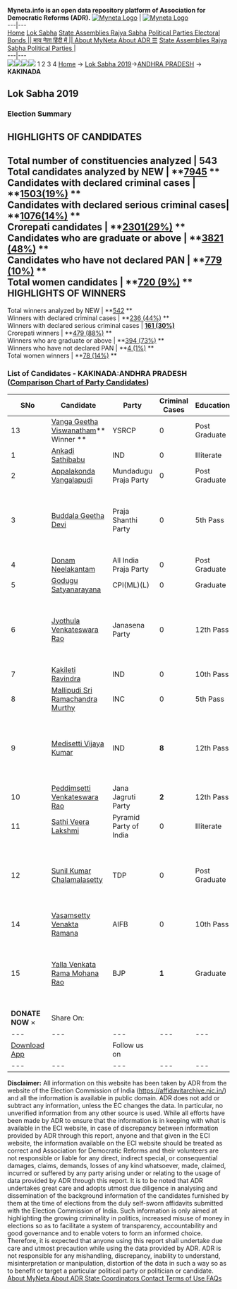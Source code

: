 **Myneta.info is an open data repository platform of Association for Democratic Reforms (ADR).**
[![Myneta Logo](https://www.myneta.info/lib/img/myneta-logo.png)](https://www.myneta.info/) | [![Myneta Logo](https://www.myneta.info/lib/img/adr-logo.png)](https://adrindia.org)  
---|---  
[Home](https://www.myneta.info/) [Lok Sabha](https://www.myneta.info/#ls "Lok Sabha") [ State Assemblies ](https://www.myneta.info/#sa "State Assemblies") [Rajya Sabha](https://www.myneta.info/#rs "Rajya Sabha") [Political Parties ](https://www.myneta.info/party "Political Parties") [ Electoral Bonds ](https://www.myneta.info/electoral_bonds "Electoral Bonds") [ || माय नेता हिंदी में || ](https://translate.google.co.in/translate?prev=hp&hl=en&js=y&u=www.myneta.info&sl=en&tl=hi&history_state0=) [ About MyNeta ](https://adrindia.org/content/about-myneta) [ About ADR ](https://adrindia.org/about-adr/who-we-are) [☰](javascript:void\(0\))
[ State Assemblies ](https://www.myneta.info/#sa "State Assemblies") [ Rajya Sabha ](https://www.myneta.info/#rs "Rajya Sabha") [ Political Parties ](https://www.myneta.info/party "Political Parties")
|   
---|---  
![](https://www.myneta.info/lib/img/banner/banner-1.png)![](https://www.myneta.info/lib/img/banner/banner-2.png)![](https://www.myneta.info/lib/img/banner/banner-3.png)![](https://www.myneta.info/lib/img/banner/banner-4.png)
1  2  3  4 
[Home](https://www.myneta.info/) → [Lok Sabha 2019](https://www.myneta.info/LokSabha2019/)→[ANDHRA PRADESH](https://www.myneta.info/LokSabha2019/index.php?action=show_constituencies&state_id=34) → **KAKINADA**
### 
## Lok Sabha 2019
###  Election Summary 
HIGHLIGHTS OF CANDIDATES  
---  
Total number of constituencies analyzed |  543   
Total candidates analyzed by NEW | **[7945](https://www.myneta.info/LokSabha2019/index.php?action=summary&subAction=candidates_analyzed&sort=candidate#summary) **  
Candidates with declared criminal cases | **[1503(19%)](https://www.myneta.info/LokSabha2019/index.php?action=summary&subAction=crime&sort=candidate#summary) **  
Candidates with declared serious criminal cases| **[1076(14%)](https://www.myneta.info/LokSabha2019/index.php?action=summary&subAction=serious_crime&sort=candidate#summary) **  
Crorepati candidates | **[2301(29%)](https://www.myneta.info/LokSabha2019/index.php?action=summary&subAction=crorepati&sort=candidate#summary) **  
Candidates who are graduate or above | **[3821 (48%)](https://www.myneta.info/LokSabha2019/index.php?action=summary&subAction=education&sort=candidate#summary) **  
Candidates who have not declared PAN | **[779 (10%)](https://www.myneta.info/LokSabha2019/index.php?action=summary&subAction=without_pan&sort=candidate#summary) **  
Total women candidates | **[720 (9%)](https://www.myneta.info/LokSabha2019/index.php?action=summary&subAction=women_candidate&sort=candidate#summary) **  
HIGHLIGHTS OF WINNERS  
---  
Total winners analyzed by NEW | **[542](https://www.myneta.info/LokSabha2019/index.php?action=summary&subAction=winner_analyzed&sort=candidate#summary) **  
Winners with declared criminal cases | **[236 (44%)](https://www.myneta.info/LokSabha2019/index.php?action=summary&subAction=winner_crime&sort=candidate#summary) **  
Winners with declared serious criminal cases | **[161 (30%)](https://www.myneta.info/LokSabha2019/index.php?action=summary&subAction=winner_serious_crime&sort=candidate#summary)**  
Crorepati winners | **[479 (88%)](https://www.myneta.info/LokSabha2019/index.php?action=summary&subAction=winner_crorepati&sort=candidate#summary) **  
Winners who are graduate or above | **[394 (73%)](https://www.myneta.info/LokSabha2019/index.php?action=summary&subAction=winner_education&sort=candidate#summary) **  
Winners who have not declared PAN | **[4 (1%)](https://www.myneta.info/LokSabha2019/index.php?action=summary&subAction=winner_without_pan&sort=candidate#summary) **  
Total women winners | **[78 (14%)](https://www.myneta.info/LokSabha2019/index.php?action=summary&subAction=winner_women&sort=candidate#summary) **  
### List of Candidates - KAKINADA:ANDHRA PRADESH ([Comparison Chart of Party Candidates](https://www.myneta.info/LokSabha2019/comparisonchart.php?constituency_id=437))
SNo | Candidate| Party| Criminal Cases| Education| Age| Total Assets| Liabilities  
---|---|---|---|---|---|---|---  
13  | [Vanga Geetha Viswanatham](https://www.myneta.info/LokSabha2019/candidate.php?candidate_id=5021)** Winner ** | YSRCP | 0 | Post Graduate| 55 | Rs 20,25,28,594 ~ 20 Crore+ | Rs 3,44,16,878 ~ 3 Crore+  
1  | [Ankadi Sathibabu](https://www.myneta.info/LokSabha2019/candidate.php?candidate_id=4689) | IND | 0 | Illiterate| 45 | Rs 50,000 ~ 50 Thou+ | Rs 0 ~   
2  | [Appalakonda Vangalapudi](https://www.myneta.info/LokSabha2019/candidate.php?candidate_id=6213) | Mundadugu Praja Party | 0 | Post Graduate| 28 | Rs 5,14,707 ~ 5 Lacs+ | Rs 5,08,707 ~ 5 Lacs+  
3  | [Buddala Geetha Devi](https://www.myneta.info/LokSabha2019/candidate.php?candidate_id=6211) | Praja Shanthi Party | 0 | 5th Pass| 34 | ![](https://myneta.info/image_v2.php?myneta_folder=LokSabha2019&candidate_id=6211&col=ta) | ![](https://myneta.info/image_v2.php?myneta_folder=LokSabha2019&candidate_id=6211&col=lia)  
4  | [Donam Neelakantam](https://www.myneta.info/LokSabha2019/candidate.php?candidate_id=6209) | All India Praja Party | 0 | Post Graduate| 49 | Rs 14,77,500 ~ 14 Lacs+ | Rs 6,40,000 ~ 6 Lacs+  
5  | [Godugu Satyanarayana](https://www.myneta.info/LokSabha2019/candidate.php?candidate_id=5023) | CPI(ML)(L) | 0 | Graduate| 40 | Rs 28,000 ~ 28 Thou+ | Rs 0 ~   
6  | [Jyothula Venkateswara Rao](https://www.myneta.info/LokSabha2019/candidate.php?candidate_id=6206) | Janasena Party | 0 | 12th Pass| 62 | ![](https://myneta.info/image_v2.php?myneta_folder=LokSabha2019&candidate_id=6206&col=ta) | ![](https://myneta.info/image_v2.php?myneta_folder=LokSabha2019&candidate_id=6206&col=lia)  
7  | [Kakileti Ravindra](https://www.myneta.info/LokSabha2019/candidate.php?candidate_id=6208) | IND | 0 | 10th Pass| 41 | Rs 18,20,000 ~ 18 Lacs+ | Rs 7,50,000 ~ 7 Lacs+  
8  | [Mallipudi Sri Ramachandra Murthy](https://www.myneta.info/LokSabha2019/candidate.php?candidate_id=4690) | INC | 0 | 5th Pass| 66 | Rs 39,95,000 ~ 39 Lacs+ | Rs 5,95,000 ~ 5 Lacs+  
9  | [Medisetti Vijaya Kumar](https://www.myneta.info/LokSabha2019/candidate.php?candidate_id=6212) | IND | **8** | 12th Pass| 53 | ![](https://myneta.info/image_v2.php?myneta_folder=LokSabha2019&candidate_id=6212&col=ta) | ![](https://myneta.info/image_v2.php?myneta_folder=LokSabha2019&candidate_id=6212&col=lia)  
10  | [Peddimsetti Venkateswara Rao](https://www.myneta.info/LokSabha2019/candidate.php?candidate_id=6210) | Jana Jagruti Party | **2** | 12th Pass| 46 | Rs 2,37,42,000 ~ 2 Crore+ | Rs 0 ~   
11  | [Sathi Veera Lakshmi](https://www.myneta.info/LokSabha2019/candidate.php?candidate_id=5025) | Pyramid Party of India | 0 | Illiterate| 38 | Rs 30,000 ~ 30 Thou+ | Rs 0 ~   
12  | [Sunil Kumar Chalamalasetty](https://www.myneta.info/LokSabha2019/candidate.php?candidate_id=5022) | TDP | 0 | Post Graduate| 49 | ![](https://myneta.info/image_v2.php?myneta_folder=LokSabha2019&candidate_id=5022&col=ta) | ![](https://myneta.info/image_v2.php?myneta_folder=LokSabha2019&candidate_id=5022&col=lia)  
14  | [Vasamsetty Venakta Ramana](https://www.myneta.info/LokSabha2019/candidate.php?candidate_id=6214) | AIFB | 0 | 10th Pass| 0 | Rs 48,50,000 ~ 48 Lacs+ | Rs 21,70,000 ~ 21 Lacs+  
15  | [Yalla Venkata Rama Mohana Rao](https://www.myneta.info/LokSabha2019/candidate.php?candidate_id=5024) | BJP | **1** | Graduate| 46 | ![](https://myneta.info/image_v2.php?myneta_folder=LokSabha2019&candidate_id=5024&col=ta) | ![](https://myneta.info/image_v2.php?myneta_folder=LokSabha2019&candidate_id=5024&col=lia)  
|  **DONATE NOW** × |  Share On:  | [](https://api.whatsapp.com/send?text=https%3A%2F%2Fmyneta.info%2Fpunjab2022%2Findex.php%3Faction%3Dshow_constituencies%26state_id%3D19) | [](https://www.facebook.com/sharer/sharer.php?u=https%3A%2F%2Fmyneta.info%2Fpunjab2022%2Findex.php%3Faction%3Dshow_constituencies%26state_id%3D19) | [](https://twitter.com/share?url=https%3A%2F%2Fmyneta.info%2Fpunjab2022%2Findex.php%3Faction%3Dshow_constituencies%26state_id%3D19)  
---|---|---|---|---  
| [ Download App ](https://play.google.com/store/apps/details?id=com.webrosoft.myneta1&pcampaignid=pcampaignidMKT-Other-global-all-co-prtnr-py-PartBadge-Mar2515-1) | [](https://play.google.com/store/apps/details?id=com.webrosoft.myneta1&pcampaignid=pcampaignidMKT-Other-global-all-co-prtnr-py-PartBadge-Mar2515-1) |  Follow us on  | [](https://www.facebook.com/adrindia.org/) | [](https://twitter.com/adrspeaks) | [](https://groups.google.com/g/national-election-watch?hl=en&pli=1) | [](https://www.instagram.com/adrspeaks/) | [](https://www.youtube.com/user/adrspeaks) | [](https://sharechat.com/profile/adrspeaks)  
---|---|---|---|---|---|---|---|---  
**Disclaimer:** All information on this website has been taken by ADR from the website of the Election Commission of India (https://affidavitarchive.nic.in/) and all the information is available in public domain. ADR does not add or subtract any information, unless the EC changes the data. In particular, no unverified information from any other source is used. While all efforts have been made by ADR to ensure that the information is in keeping with what is available in the ECI website, in case of discrepancy between information provided by ADR through this report, anyone and that given in the ECI website, the information available on the ECI website should be treated as correct and Association for Democratic Reforms and their volunteers are not responsible or liable for any direct, indirect special, or consequential damages, claims, demands, losses of any kind whatsoever, made, claimed, incurred or suffered by any party arising under or relating to the usage of data provided by ADR through this report. It is to be noted that ADR undertakes great care and adopts utmost due diligence in analysing and dissemination of the background information of the candidates furnished by them at the time of elections from the duly self-sworn affidavits submitted with the Election Commission of India. Such information is only aimed at highlighting the growing criminality in politics, increased misuse of money in elections so as to facilitate a system of transparency, accountability and good governance and to enable voters to form an informed choice. Therefore, it is expected that anyone using this report shall undertake due care and utmost precaution while using the data provided by ADR. ADR is not responsible for any mishandling, discrepancy, inability to understand, misinterpretation or manipulation, distortion of the data in such a way so as to benefit or target a particular political party or politician or candidate. 
[ About MyNeta ](https://adrindia.org/content/about-myneta) [ About ADR ](https://adrindia.org/about-adr/who-we-are) [ State Coordinators ](https://adrindia.org/about-adr/state-coordinators) [ Contact ](https://adrindia.org/contact-us) [ Terms of Use ](https://adrindia.org/content/adr-terms-use) [ FAQs ](https://adrindia.org/content/faqs)
